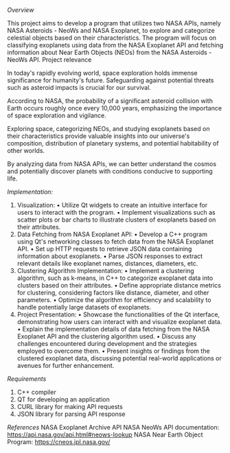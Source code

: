 _Overview_

This project aims to develop a program that utilizes two NASA APIs, namely NASA Asteroids - NeoWs and NASA Exoplanet, to explore and categorize celestial objects based on their characteristics. The program will focus on classifying exoplanets using data from the NASA Exoplanet API and fetching information about Near Earth Objects (NEOs) from the NASA Asteroids - NeoWs API.
Project relevance

In today's rapidly evolving world, space exploration holds immense significance for humanity's future. Safeguarding against potential threats such as asteroid impacts is crucial for our survival. 

According to NASA, the probability of a significant asteroid collision with Earth occurs roughly once every 10,000 years, emphasizing the importance of space exploration and vigilance.

Exploring space, categorizing NEOs, and studying exoplanets based on their characteristics provide valuable insights into our universe's composition, distribution of planetary systems, and potential habitability of other worlds.

By analyzing data from NASA APIs, we can better understand the cosmos and potentially discover planets with conditions conducive to supporting life.


_Implementation:_
1)	Visualization:
•	Utilize Qt widgets to create an intuitive interface for users to interact with the program.
•	Implement visualizations such as scatter plots or bar charts to illustrate clusters of exoplanets based on their attributes.
2)	Data Fetching from NASA Exoplanet API:
•	Develop a C++ program using Qt's networking classes to fetch data from the NASA Exoplanet API.
•	Set up HTTP requests to retrieve JSON data containing information about exoplanets.
•	Parse JSON responses to extract relevant details like exoplanet names, distances, diameters, etc.
3)	Clustering Algorithm Implementation:
•	Implement a clustering algorithm, such as k-means, in C++ to categorize exoplanet data into clusters based on their attributes.
•	Define appropriate distance metrics for clustering, considering factors like distance, diameter, and other parameters.
•	Optimize the algorithm for efficiency and scalability to handle potentially large datasets of exoplanets.
4)	Project Presentation:
•	Showcase the functionalities of the Qt interface, demonstrating how users can interact with and visualize exoplanet data.
•	Explain the implementation details of data fetching from the NASA Exoplanet API and the clustering algorithm used.
•	Discuss any challenges encountered during development and the strategies employed to overcome them.
•	Present insights or findings from the clustered exoplanet data, discussing potential real-world applications or avenues for further enhancement.

_Requirements_
1)	C++ compiler
2)	QT for developing an application
3)	СURL library for making API requests
4)	JSON library for parsing API response

_References_
NASA Exoplanet Archive API
NASA NeoWs API documentation: https://api.nasa.gov/api.html#neows-lookup
NASA Near Earth Object Program: https://cneos.jpl.nasa.gov/


